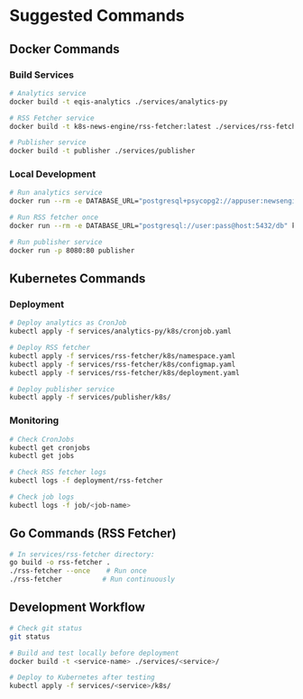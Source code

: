 # Suggested Commands

## Docker Commands

### Build Services
```bash
# Analytics service
docker build -t eqis-analytics ./services/analytics-py

# RSS Fetcher service  
docker build -t k8s-news-engine/rss-fetcher:latest ./services/rss-fetcher

# Publisher service
docker build -t publisher ./services/publisher
```

### Local Development
```bash
# Run analytics service
docker run --rm -e DATABASE_URL="postgresql+psycopg2://appuser:newsengine2024@localhost:5432/newsdb" eqis-analytics

# Run RSS fetcher once
docker run --rm -e DATABASE_URL="postgresql://user:pass@host:5432/db" k8s-news-engine/rss-fetcher:latest ./rss-fetcher --once

# Run publisher service
docker run -p 8080:80 publisher
```

## Kubernetes Commands

### Deployment
```bash
# Deploy analytics as CronJob
kubectl apply -f services/analytics-py/k8s/cronjob.yaml

# Deploy RSS fetcher
kubectl apply -f services/rss-fetcher/k8s/namespace.yaml
kubectl apply -f services/rss-fetcher/k8s/configmap.yaml
kubectl apply -f services/rss-fetcher/k8s/deployment.yaml

# Deploy publisher service
kubectl apply -f services/publisher/k8s/
```

### Monitoring
```bash
# Check CronJobs
kubectl get cronjobs
kubectl get jobs

# Check RSS fetcher logs
kubectl logs -f deployment/rss-fetcher

# Check job logs
kubectl logs -f job/<job-name>
```

## Go Commands (RSS Fetcher)
```bash
# In services/rss-fetcher directory:
go build -o rss-fetcher .
./rss-fetcher --once    # Run once
./rss-fetcher          # Run continuously
```

## Development Workflow
```bash
# Check git status
git status

# Build and test locally before deployment
docker build -t <service-name> ./services/<service>/

# Deploy to Kubernetes after testing
kubectl apply -f services/<service>/k8s/
```